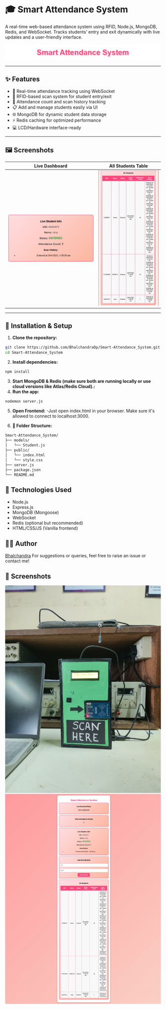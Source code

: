 # 🎓 Smart Attendance System

A real-time web-based attendance system using RFID, Node.js, MongoDB, Redis, and WebSocket. Tracks students’ entry and exit dynamically with live updates and a user-friendly interface.

![Smart Attendance System Banner](https://github.com/BhalchandraOP/Smart-Attendance-System/blob/main/banner.png?raw=true)

---

## ✨ Features

- 📡 Real-time attendance tracking using WebSocket
- 🎴 RFID-based scan system for student entry/exit
- 🧾 Attendance count and scan history tracking
- 📋 Add and manage students easily via UI
- 🌐 MongoDB for dynamic student data storage
- ⚡ Redis caching for optimized performance
- 💻 LCD/Hardware interface-ready

---

## 🖼️ Screenshots

| Live Dashboard | All Students Table |
|----------------|--------------------|
| ![Live](https://github.com/BhalchandraOP/Smart-Attendance-System/blob/main/Live_Info.png?raw=true) | ![Table](https://github.com/BhalchandraOP/Smart-Attendance-System/blob/main/all_student.jpg?raw=true) |

---

## 🔧 Installation & Setup

1. **Clone the repository:**

```bash
git clone https://github.com/BhalchandraOp/Smart-Attendance_System.git
cd Smart-Attendance_System
```

2. **Install dependencies:**
```bash
npm install
```
3. **Start MongoDB & Redis (make sure both are running locally or use cloud versions like Atlas/Redis Cloud).:**
4. **Run the app:**
```bash
nodemon server.js
```
5. **Open Frontend:**
-Just open index.html in your browser. Make sure it's allowed to connect to localhost:3000.

6. **📁 Folder Structure:**
```pgsql
Smart-Attendance_System/
├── models/
│   └── Student.js
├── public/
│   └── index.html
│   └── style.css
├── server.js
├── package.json
└── README.md
```
## 🚀 Technologies Used
- Node.js
- Express.js
- MongoDB (Mongoose)
- WebSocket
- Redis (optional but recommended)
- HTML/CSS/JS (Vanilla frontend)
  
## 🙋‍♂️ Author
[Bhalchandra](https://github.com/BhalchandraOP)
For suggestions or queries, feel free to raise an issue or contact me!

## 📸 Screenshots
![HardWare Model](https://github.com/BhalchandraOP/Smart-Attendance-System/blob/main/model.jpg?raw=true)
![WEb Interface](https://github.com/BhalchandraOP/Smart-Attendance-System/blob/main/Screenshot_26-4-2025_1733_.jpeg?raw=true
)
